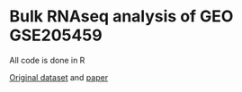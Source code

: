# Bulk RNAseq analysis of GEO GSE205459

All code is done in R

[Original dataset](https://www.ncbi.nlm.nih.gov/geo/query/acc.cgi?acc=GSE205459) and [paper](https://pmc.ncbi.nlm.nih.gov/articles/PMC10590755)
